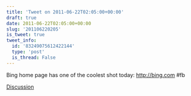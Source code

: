 ```yaml
---
title: 'Tweet on 2011-06-22T02:05:00+00:00'
draft: true
date: 2011-06-22T02:05:00+00:00
slug: '201106220205'
is_tweet: true
tweet_info:
  id: '83249075612422144'
  type: 'post'
  is_thread: False
---
```




Bing home page has one of the coolest shot today: <http://bing.com> #fb

[Discussion](https://x.com/sytelus/status/83249075612422144)
